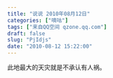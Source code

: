 ```yaml
---
title: "说说 2010年08月12日"
categories: ["嘀咕"]
tags: ["来自QQ空间 qzone.qq.com"]
draft: false
slug: "PjIdjs"
date: "2010-08-12 15:22:00"
---
```


此地最大的天灾就是不承认有人祸。
